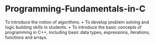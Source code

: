 # Programming-Fundamentals-in-C
 To introduce the notion of algorithms. • To develop problem solving and logic building skills in students. • To introduce the basic concepts of programming in C++, including basic data types, expressions, iterations, functions and arrays.
